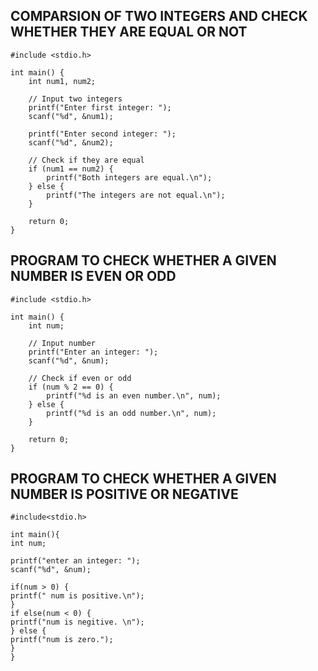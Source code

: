 ## COMPARSION OF TWO INTEGERS AND CHECK WHETHER THEY ARE EQUAL OR NOT
```
#include <stdio.h>

int main() {
    int num1, num2;

    // Input two integers
    printf("Enter first integer: ");
    scanf("%d", &num1);

    printf("Enter second integer: ");
    scanf("%d", &num2);

    // Check if they are equal
    if (num1 == num2) {
        printf("Both integers are equal.\n");
    } else {
        printf("The integers are not equal.\n");
    }

    return 0;
}
```

##  PROGRAM TO CHECK WHETHER A GIVEN NUMBER IS EVEN OR ODD
```
#include <stdio.h>

int main() {
    int num;

    // Input number
    printf("Enter an integer: ");
    scanf("%d", &num);

    // Check if even or odd
    if (num % 2 == 0) {
        printf("%d is an even number.\n", num);
    } else {
        printf("%d is an odd number.\n", num);
    }

    return 0;
}
```
##  PROGRAM TO CHECK WHETHER A GIVEN NUMBER IS POSITIVE OR NEGATIVE
```
#include<stdio.h>

int main(){
int num;

printf("enter an integer: ");
scanf("%d", &num);

if(num > 0) {
printf(" num is positive.\n");
}
if else(num < 0) {
printf("num is negitive. \n");
} else {
printf("num is zero.");
}
}
```
